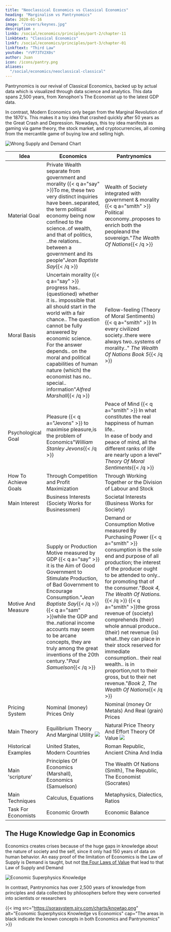 ```yaml
---
title: "Neoclassical Economics vs Classical Economics"
heading: "Marginalism vs Pantrynomics"
date: 2020-01-16
image: "/covers/keynes.jpg"
description : 
linkb: /social/economics/principles/part-2/chapter-11
linkbtext: "Classical Economics"
linkf: /social/economics/principles/part-3/chapter-01
linkftext: "Third Law"
youtube: "rVP73TV2X0s"
author: Juan
icon: /icons/pantry.png
aliases:
  "/social/economics/neoclassical-classical"
---
```



<!-- We bring back the models of Classical economics to replace those created by modern economics of the Industrial Revolution. The models above come from actual economic data and are not merely theoretical. When combined with data science, these new models gain a predictive ability that is lacking in Economics. In 2015, our model correctly predicted a long crisis sparking in 2019 which turned out to be Covid -->

<!-- linkb: articles/pantrynomics/nash-equilibrium-fallacy"
linkbtext: "nash-equilibrium-fallacy"
linkf: articles/pantrynomics/economic-development-from-zero"
linkftext: "economic-development-from-zero"
 -->
Pantrynomics is our revival of Classical Economics, backed up by actual data which is visualized through data science and analytics. This data spans 2,500 years, from Xenophon's The Economist up to the latest GDP data. 

In contrast, Modern Economics only began from the Marginal Revolution of the 1870's. This makes it a toy idea that crashed quickly after 50 years as the Great Crash and Depression. Nowadays, this toy idea manifests as gaming via game theory, the stock market, and cryptocurrencies, all coming from the mercantile game of buying low and selling high. 

![Wrong Supply and Demand Chart](https://sorasystem.sirv.com/charts/demsup/wrong.png)


Idea | Economics | Pantrynomics
--- | --- | ---
Material Goal | Private Wealth separate from government and morality {{< q a="say" >}}To me, these two very distinct inquiries have been..separated, the term political economy being now confined to the science..of wealth,<br> and that of politics, ..the relations.. between a government and its people"<cite>Jean Baptiste Say</cite>{{< /q >}} | Wealth of Society integrated with government & morality {{< q a="smith" >}} Political œconomy..proposes to enrich both the peopleand the sovereign."<cite>The Wealth Of Nations</cite>{{< /q >}}
Moral Basis | Uncertain morality {{< q a="say" >}} progress has..(questioned) whether it is.. impossible that all should start in the world with a fair chance.. The question cannot be fully answered by economic science. For the answer depends.. on the moral and political capabilities of human nature (which) the economist has no.. special.. information"<cite>Alfred Marshall</cite>{{< /q >}} | Fellow-feeling (Theory of Moral Sentiments) {{< q a="smith" >}} In every civilized society..there were always two..systems of morality.." <cite>The Wealth Of Nations Book 5</cite>{{< /q >}}
Psychological Goal | Pleasure {{< q a="Jevons" >}} to maximise pleasure,is the problem of Economics"<cite>William Stanley Jevons</cite>{{< /q >}} | Peace of Mind {{< q a="smith" >}} In what constitutes the real happiness of human life..<br>In ease of body and peace of mind, all the different ranks of life are nearly upon a level" <cite>Theory Of Moral Sentiments</cite>{{< /q >}}
How To Achieve Goals | Through Competition and Profit Maximization | Through Working Together or the Division of Labour and Stock
Main Interest | Business Interests (Society Works for Businessmen) | Societal Interests (Business Works for Society)
Motive And Measure | Supply or Production Motive measured by GDP {{< q a="say" >}} it is the Aim of Good Government to Stimulate Production, of Bad Government to Encourage Consumption."<cite>Jean Baptiste Say</cite>{{< /q >}} {{< q a="sam" >}}while the GDP and the..national income accounts may seem to be arcane concepts, they are truly among the great inventions of the 20th century."<cite>Paul Samuelson</cite>{{< /q >}} | Demand or Consumption Motive measured By Purchasing Power {{< q a="smith" >}} consumption is the sole end and purpose of all production; the interest of the producer ought to be attended to only.. for promoting that of the consumer."<cite>Book 4, The Wealth Of Nations.</cite>{{< /q >}} {{< q a="smith" >}}the gross revenue of (society) comprehends (their) whole annual produce.. (their) net revenue (is) what..they can place in their stock reserved for immediate consumption.. their real wealth.. is in proportion,not to their gross, but to their net revenue."<cite>Book 2, The Wealth Of Nations</cite>{{< /q >}}
Pricing System | Nominal (money) Prices Only | Nominal (money Or Metals) And Real (grain) Prices
Main Theory | Equilibrium Theory And Marginal Utility ![](https://sorasystem.sirv.com/charts/wrong.png)  | Natural Price Theory And Effort Theory Of Value  <img src="https://sorasystem.sirv.com/charts/right.png">
Historical Examples | United States, Modern Countries | Roman Republic, Ancient China And India
Main 'scripture' | Principles Of Economics (Marshall), Economics (Samuelson) | The Wealth Of Nations (Smith), The Republic, The Economist (Socrates)
Main Techniques | Calculus, Equations | Metaphysics, Dialectics, Ratios
Task For Economists | Economic Growth | Economic Balance


## The Huge Knowledge Gap in Economics

Economics creates crises because of the huge gaps in knowledge about the nature of society and the self, since it only had 150 years of data on human behavior. An easy proof of the limitation of Economics is the Law of Supply is Demand is taught, but not [the Four Laws of Value](/pantrynomics/four-laws-of-value) that lead to that Law of Supply and Demand

![Economic Superphysics Knowledge](https://sorasystem.sirv.com/charts/knowecon.png) 

In contrast, Pantrynomics has over 2,500 years of knowledge from principles and data collected by philosophers before they were converted into scientists or researchers


{{< img src="https://sorasystem.sirv.com/charts/knowtao.png" alt="Economic Superphysics Knowledge vs Economics" cap="The areas in black indicate the known concepts in both Economics and Pantrynomics" >}}
